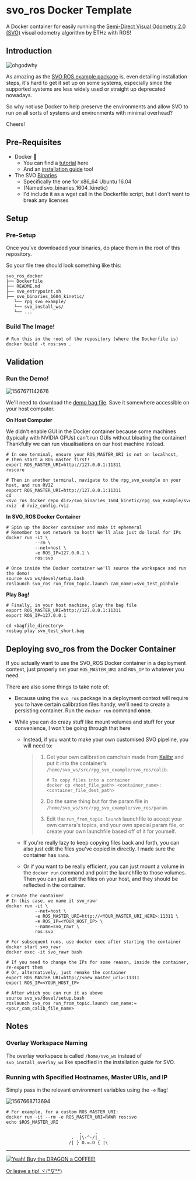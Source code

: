 # svo_ros Docker Template
A Docker container for easily running the [Semi-Direct Visual Odometry 2.0 (SVO)](http://rpg.ifi.uzh.ch/svo2.html) visual odometry algorithm by ETHz with ROS!



## Introduction

![ohgodwhy](assets/ohgodwhy.png)

As amazing as the [SVO ROS example package](https://github.com/uzh-rpg/rpg_svo_example) is, even detailing installation steps, it's hard to get it set up on some systems, especially since the supported systems are less widely used or straight up deprecated nowadays.

So why not use Docker to help preserve the environments and allow SVO to run on all sorts of systems and environments with minimal overhead?

Cheers!



## Pre-Requisites

- Docker :whale:
  - You can find a [tutorial](https://github.com/methylDragon/docker-reference/blob/master/01%20Docker%20Crash%20Course.md) here
  - And an [installation guide](https://github.com/methylDragon/docker-reference/blob/master/01%20Docker%20Crash%20Course.md#2.2) too!
- The SVO [Binaries](http://rpg.ifi.uzh.ch/svo2.html)
  - Specifically the one for x86_64 Ubuntu 16.04
  - (Named svo_binaries_1604_kinetic)
  - I'd include it as a wget call in the Dockerfile script, but I don't want to break any licenses



## Setup

### Pre-Setup

Once you've downloaded your binaries, do place them in the root of this repository.

So your file tree should look something like this:

```
svo_ros_docker
├── Dockerfile
├── README.md
├── svo_entrypoint.sh
├── svo_binaries_1604_kinetic/
   └── rpg_svo_example/
   └── svo_install_ws/
   └── ...
```



### Build The Image!

```shell
# Run this in the root of the repository (where the Dockerfile is)
docker build -t ros:svo .
```



## Validation

### Run the Demo!

![1567671142676](assets/1567671142676.png)

We'll need to download the [demo bag file](http://rpg.ifi.uzh.ch/svo2/svo_test_short.bag). Save it somewhere accessible on your host computer.

**On Host Computer**

We didn't enable GUI in the Docker container because some machines (typically with NVIDIA GPUs) can't run GUIs without bloating the container! Thankfully we can run visualisations on our host machine instead.

```shell
# In one terminal, ensure your ROS_MASTER_URI is not on localhost,
# Then start a ROS master first!
export ROS_MASTER_URI=http://127.0.0.1:11311
roscore

# Then in another terminal, navigate to the rpg_svo_example on your host, and run RVIZ
export ROS_MASTER_URI=http://127.0.0.1:11311
cd <svo_ros_docker_repo_dir>/svo_binaries_1604_kinetic/rpg_svo_example/svo_ros
rviz -d rviz_config.rviz
```

**In SVO_ROS Docker Container**

```shell
# Spin up the Docker container and make it ephemeral
# Remember to set network to host! We'll also just do local for IPs
docker run -it \
           --rm \
           --net=host \
           -e ROS_IP=127.0.0.1 \
           ros:svo

# Once inside the Docker container we'll source the workspace and run the demo!
source svo_ws/devel/setup.bash
roslaunch svo_ros run_from_topic.launch cam_name:=svo_test_pinhole
```

**Play Bag!**

```shell
# Finally, in your host machine, play the bag file
export ROS_MASTER_URI=http://127.0.0.1:11311
export ROS_IP=127.0.0.1

cd <bagfile_directory>
rosbag play svo_test_short.bag
```



## Deploying svo_ros from the Docker Container

If you actually want to use the SVO_ROS Docker container in a deployment context, just properly set your `ROS_MASTER_URI` and `ROS_IP` to whatever you need.

There are also some things to take note of:

- Because using the `svo_ros` package in a deployment context will require you to have certain calibration files handy, we'll need to create a persisting container. Run the `docker run` command **once**.

- While you can do crazy stuff like mount volumes and stuff for your convenience, I won't be going through that here

  - Instead, if you want to make your own customised SVO pipeline, you will need to:

    > 1. Get your own calibration camchain made from [Kalibr](https://github.com/ethz-asl/kalibr) and put it into the container's `/home/svo_ws/src/rpg_svo_example/svo_ros/calib`.
    >
    >    ```shell
    >    # To copy files into a container
    >    docker cp <host_file_path> <container_name>:<container_file_dest_path>
    >    ```
    >
    > 2. Do the same thing but for the param file in `/home/svo_ws/src/rpg_svo_example/svo_ros/param`.
    >
    > 3. Edit the `run_from_topic.launch` launchfile to accept your own camera's topics, and your own special param file, or create your own launchfile based off of it for yourself.

  - If you're really lazy to keep copying files back and forth, you can also just edit the files you've copied in directly. I made sure the container has `nano`.

  - Or if you want to be really efficient, you can just mount a volume in the `docker run` command and point the launchfile to those volumes. Then you can just edit the files on your host, and they should be reflected in the container.

```shell
# Create the container
# In this case, we name it svo_rawr
docker run -it \
           --net=host \
           -e ROS_MASTER_URI=http://<YOUR_MASTER_URI_HERE>:11311 \
           -e ROS_IP=<YOUR_HOST_IP> \
           --name=svo_rawr \
           ros:svo
           
# For subsequent runs, use docker exec after starting the container
docker start svo_rawr
docker exec -it svo_rawr bash

# If you need to change the IPs for some reason, inside the container, re-export them
# Or, alternatively, just remake the container
export ROS_MASTER_URI=http://<new_master_uri>:11311
export ROS_IP=<YOUR_HOST_IP>

# After which you can run it as above
source svo_ws/devel/setup.bash
roslaunch svo_ros run_from_topic.launch cam_name:=<your_cam_calib_file_name>
```



## Notes

### Overlay Workspace Naming

The overlay workspace is called `/home/svo_ws` instead of `svo_install_overlay_ws` like specified in the installation guide for SVO.



### Running with Specified Hostnames, Master URIs, and IP

Simply pass in the relevant environment variables using the `-e` flag!

![1567668713694](assets/1567668713694.png)

```shell
# For example, for a custom ROS_MASTER_URI:
docker run -it --rm -e ROS_MASTER_URI=RAWR ros:svo
echo $ROS_MASTER_URI
```



```
                            .     .
                         .  |\-^-/|  .    
                        /| } O.=.O { |\
```

---

 [![Yeah! Buy the DRAGON a COFFEE!](assets/COFFEE%20BUTTON%20%E3%83%BE(%C2%B0%E2%88%87%C2%B0%5E)-1567671281238.png)](https://www.buymeacoffee.com/methylDragon)

[Or leave a tip! ヾ(°∇°*)](https://www.paypal.me/methylDragon)

